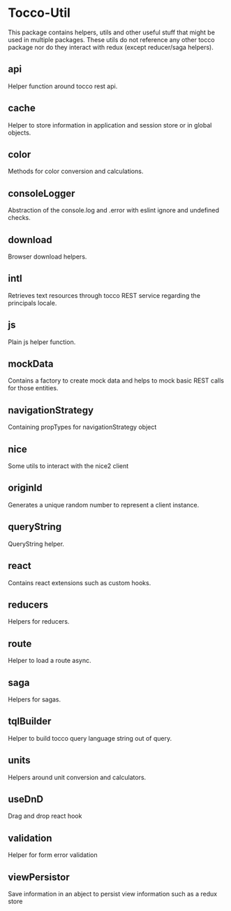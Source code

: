# Tocco-Util

This package contains helpers, utils and other useful stuff that might be used in multiple packages.
These utils do not reference any other tocco package nor do they interact with redux (except reducer/saga helpers).

## api

Helper function around tocco rest api.

## cache

Helper to store information in application and session store or in global objects.

## color

Methods for color conversion and calculations.

## consoleLogger

Abstraction of the console.log and .error with eslint ignore and undefined checks.

## download

Browser download helpers.

## intl

Retrieves text resources through tocco REST service regarding the principals locale.

## js

Plain js helper function.

## mockData

Contains a factory to create mock data and helps to mock basic REST calls for those entities.

## navigationStrategy

Containing propTypes for navigationStrategy object

## nice

Some utils to interact with the nice2 client

## originId

Generates a unique random number to represent a client instance.

## queryString

QueryString helper.

## react

Contains react extensions such as custom hooks.

## reducers

Helpers for reducers.

## route

Helper to load a route async.

## saga

Helpers for sagas.

## tqlBuilder

Helper to build tocco query language string out of query.

## units

Helpers around unit conversion and calculators.

## useDnD

Drag and drop react hook

## validation

Helper for form error validation

## viewPersistor

Save information in an abject to persist view information such as a redux store
